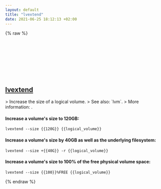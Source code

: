 ```yaml
---
layout: default
title: "lvextend"
date: 2021-06-25 18:12:13 +02:00
---
```

{% raw %}
<h2 id="lvextend">
  <a href="/en/linux/lvextend.html">lvextend</a> <a href="#lvextend"><svg class="icon">
    <use href="/assets/images/unicode_sprite.svg#link" />
  </svg></a>
</h2>
> Increase the size of a logical volume.
> See also: `lvm`.
> More information: <https://man7.org/linux/man-pages/man8/lvextend.8.html>.

#### Increase a volume's size to 120GB:
```shell
lvextend --size {{120G}} {{logical_volume}}
```
#### Increase a volume's size by 40GB as well as the underlying filesystem:
```shell
lvextend --size +{{40G}} -r {{logical_volume}}
```
#### Increase a volume's size to 100% of the free physical volume space:
```shell
lvextend --size {{100}}%FREE {{logical_volume}}
```
{% endraw %}